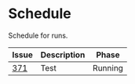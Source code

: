 # Schedule

Schedule for runs.

Issue                                                      |Description|Phase
-----------------------------------------------------------|-----------|-------
[371](https://github.com/richelbilderbeek/razzo/issues/371)|Test       |Running


